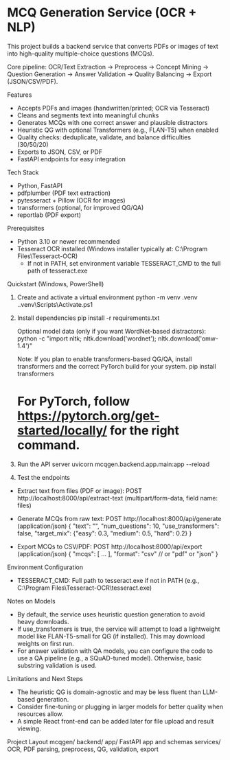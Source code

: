 # MCQ Generation Service (OCR + NLP)

This project builds a backend service that converts PDFs or images of text into high-quality multiple-choice questions (MCQs).

Core pipeline: OCR/Text Extraction → Preprocess → Concept Mining → Question Generation → Answer Validation → Quality Balancing → Export (JSON/CSV/PDF).

Features
- Accepts PDFs and images (handwritten/printed; OCR via Tesseract)
- Cleans and segments text into meaningful chunks
- Generates MCQs with one correct answer and plausible distractors
- Heuristic QG with optional Transformers (e.g., FLAN-T5) when enabled
- Quality checks: deduplicate, validate, and balance difficulties (30/50/20)
- Exports to JSON, CSV, or PDF
- FastAPI endpoints for easy integration

Tech Stack
- Python, FastAPI
- pdfplumber (PDF text extraction)
- pytesseract + Pillow (OCR for images)
- transformers (optional, for improved QG/QA)
- reportlab (PDF export)

Prerequisites
- Python 3.10 or newer recommended
- Tesseract OCR installed (Windows installer typically at: C:\\Program Files\\Tesseract-OCR)
  - If not in PATH, set environment variable TESSERACT_CMD to the full path of tesseract.exe

Quickstart (Windows, PowerShell)
1) Create and activate a virtual environment
   python -m venv .venv
   .\.venv\Scripts\Activate.ps1

2) Install dependencies
   pip install -r requirements.txt

   Optional model data (only if you want WordNet-based distractors):
   python -c "import nltk; nltk.download('wordnet'); nltk.download('omw-1.4')"

   Note: If you plan to enable transformers-based QG/QA, install transformers and the correct PyTorch build for your system.
   pip install transformers
   # For PyTorch, follow https://pytorch.org/get-started/locally/ for the right command.

3) Run the API server
   uvicorn mcqgen.backend.app.main:app --reload

4) Test the endpoints
- Extract text from files (PDF or image):
  POST http://localhost:8000/api/extract-text (multipart/form-data, field name: files)

- Generate MCQs from raw text:
  POST http://localhost:8000/api/generate (application/json)
  {
    "text": "<your extracted or raw academic text>",
    "num_questions": 10,
    "use_transformers": false,
    "target_mix": {"easy": 0.3, "medium": 0.5, "hard": 0.2}
  }

- Export MCQs to CSV/PDF:
  POST http://localhost:8000/api/export (application/json)
  {
    "mcqs": [ ... ],
    "format": "csv"  // or "pdf" or "json"
  }

Environment Configuration
- TESSERACT_CMD: Full path to tesseract.exe if not in PATH (e.g., C:\\Program Files\\Tesseract-OCR\\tesseract.exe)

Notes on Models
- By default, the service uses heuristic question generation to avoid heavy downloads.
- If use_transformers is true, the service will attempt to load a lightweight model like FLAN-T5-small for QG (if installed). This may download weights on first run.
- For answer validation with QA models, you can configure the code to use a QA pipeline (e.g., a SQuAD-tuned model). Otherwise, basic substring validation is used.

Limitations and Next Steps
- The heuristic QG is domain-agnostic and may be less fluent than LLM-based generation.
- Consider fine-tuning or plugging in larger models for better quality when resources allow.
- A simple React front-end can be added later for file upload and result viewing.

Project Layout
mcqgen/
  backend/
    app/           FastAPI app and schemas
    services/      OCR, PDF parsing, preprocess, QG, validation, export


